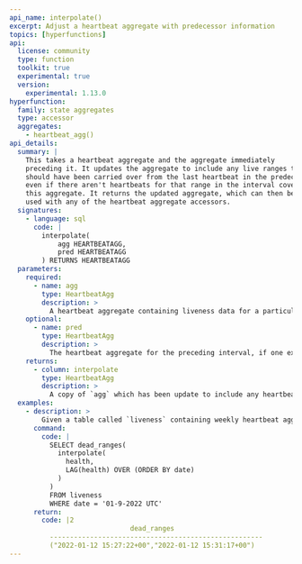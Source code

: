 ```yaml
---
api_name: interpolate()
excerpt: Adjust a heartbeat aggregate with predecessor information
topics: [hyperfunctions]
api:
  license: community
  type: function
  toolkit: true
  experimental: true
  version:
    experimental: 1.13.0
hyperfunction:
  family: state aggregates
  type: accessor
  aggregates:
    - heartbeat_agg()
api_details:
  summary: |
    This takes a heartbeat aggregate and the aggregate immediately
    preceding it. It updates the aggregate to include any live ranges that
    should have been carried over from the last heartbeat in the predecessor,
    even if there aren't heartbeats for that range in the interval covered by
    this aggregate. It returns the updated aggregate, which can then be
    used with any of the heartbeat aggregate accessors.
  signatures:
    - language: sql
      code: |
        interpolate(
            agg HEARTBEATAGG,
            pred HEARTBEATAGG
        ) RETURNS HEARTBEATAGG
  parameters:
    required:
      - name: agg
        type: HeartbeatAgg
        description: >
          A heartbeat aggregate containing liveness data for a particular interval.
    optional:
      - name: pred
        type: HeartbeatAgg
        description: >
          The heartbeat aggregate for the preceding interval, if one exists.
    returns:
      - column: interpolate
        type: HeartbeatAgg
        description: >
          A copy of `agg` which has been update to include any heartbeat intervals extending past the end of `pred`.
  examples:
    - description: >
        Given a table called `liveness` containing weekly heartbeat aggregates in column `health` with timestamp column `date`, we can use the following to get the intervals where the system was unhealthy during the week of Jan 9, 2022.  This correctly excludes any ranges covered by a heartbeat at the end of the Jan 2 week.
      command:
        code: |
          SELECT dead_ranges(
            interpolate(
              health,
              LAG(health) OVER (ORDER BY date)
            )
          )
          FROM liveness
          WHERE date = '01-9-2022 UTC'
      return:
        code: |2
                              dead_ranges                     
          -----------------------------------------------------
          ("2022-01-12 15:27:22+00","2022-01-12 15:31:17+00")
---
```

